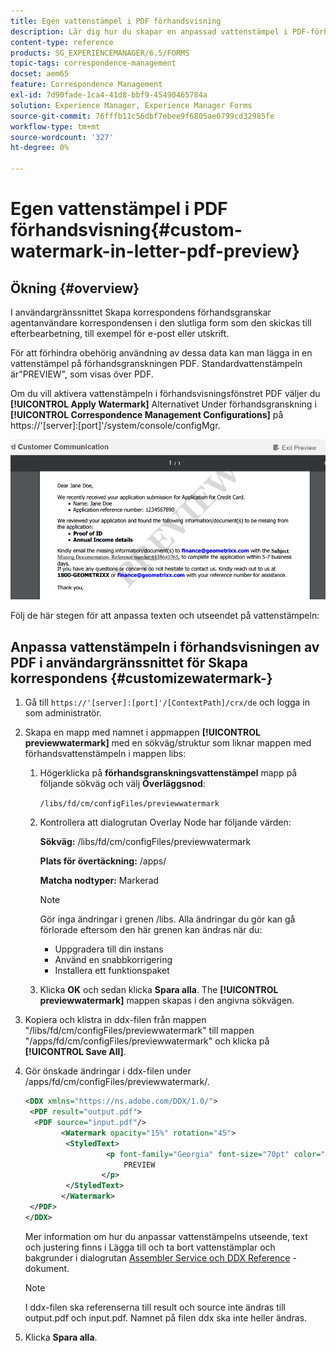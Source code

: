 ```yaml
---
title: Egen vattenstämpel i PDF förhandsvisning
description: Lär dig hur du skapar en anpassad vattenstämpel i PDF-förhandsvisningen.
content-type: reference
products: SG_EXPERIENCEMANAGER/6.5/FORMS
topic-tags: correspondence-management
docset: aem65
feature: Correspondence Management
exl-id: 7d90fade-1ca4-41d8-bbf9-45490465784a
solution: Experience Manager, Experience Manager Forms
source-git-commit: 76fffb11c56dbf7ebee9f6805ae0799cd32985fe
workflow-type: tm+mt
source-wordcount: '327'
ht-degree: 0%

---
```


# Egen vattenstämpel i PDF förhandsvisning{#custom-watermark-in-letter-pdf-preview}

## Ökning {#overview}

I användargränssnittet Skapa korrespondens förhandsgranskar agentanvändare korrespondensen i den slutliga form som den skickas till efterbearbetning, till exempel för e-post eller utskrift.

För att förhindra obehörig användning av dessa data kan man lägga in en vattenstämpel på förhandsgranskningen PDF. Standardvattenstämpeln är&quot;PREVIEW&quot;, som visas över PDF.

Om du vill aktivera vattenstämpeln i förhandsvisningsfönstret PDF väljer du **[!UICONTROL Apply Watermark]** Alternativet Under förhandsgranskning i **[!UICONTROL Correspondence Management Configurations]** på https://&#39;[server]:[port]&#39;/system/console/configMgr.

![default-watermark](assets/default-watermark.png)

Följ de här stegen för att anpassa texten och utseendet på vattenstämpeln:

## Anpassa vattenstämpeln i förhandsvisningen av PDF i användargränssnittet för Skapa korrespondens {#customizewatermark-}

1. Gå till `https://'[server]:[port]'/[ContextPath]/crx/de` och logga in som administratör.
1. Skapa en mapp med namnet i appmappen **[!UICONTROL previewwatermark]** med en sökväg/struktur som liknar mappen med förhandsvattenstämpeln i mappen libs:

   1. Högerklicka på **förhandsgranskningsvattenstämpel** mapp på följande sökväg och välj **Överläggsnod**:

      `/libs/fd/cm/configFiles/previewwatermark`

   1. Kontrollera att dialogrutan Overlay Node har följande värden:

      **Sökväg:** /libs/fd/cm/configFiles/previewwatermark

      **Plats för övertäckning:** /apps/

      **Matcha nodtyper:** Markerad

      >[!NOTE]
      >
      >Gör inga ändringar i grenen /libs. Alla ändringar du gör kan gå förlorade eftersom den här grenen kan ändras när du:
      >
      >    
      >    
      >    * Uppgradera till din instans
      >    * Använd en snabbkorrigering
      >    * Installera ett funktionspaket
      >    
      >

   1. Klicka **OK** och sedan klicka **Spara alla**. The **[!UICONTROL previewwatermark]** mappen skapas i den angivna sökvägen.

1. Kopiera och klistra in ddx-filen från mappen &quot;/libs/fd/cm/configFiles/previewwatermark&quot; till mappen &quot;/apps/fd/cm/configFiles/previewwatermark&quot; och klicka på **[!UICONTROL Save All]**.
1. Gör önskade ändringar i ddx-filen under /apps/fd/cm/configFiles/previewwatermark/.

   ```xml
   <DDX xmlns="https://ns.adobe.com/DDX/1.0/">
    <PDF result="output.pdf">
     <PDF source="input.pdf"/>
           <Watermark opacity="15%" rotation="45">
            <StyledText>
                     <p font-family="Georgia" font-size="70pt" color="black" font-weight="bold">
                         PREVIEW
                    </p>
            </StyledText>
           </Watermark>
    </PDF>
   </DDX>
   ```

   Mer information om hur du anpassar vattenstämpelns utseende, text och justering finns i Lägga till och ta bort vattenstämplar och bakgrunder i dialogrutan [Assembler Service och DDX Reference](https://help.adobe.com/en_US/livecycle/11.0/ddxRef.pdf) -dokument.

   >[!NOTE]
   >
   >I ddx-filen ska referenserna till result och source inte ändras till output.pdf och input.pdf. Namnet på filen ddx ska inte heller ändras.

1. Klicka **Spara alla**.
